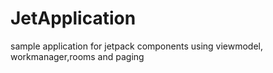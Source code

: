 # JetApplication
sample application for jetpack components using viewmodel, workmanager,rooms and paging
